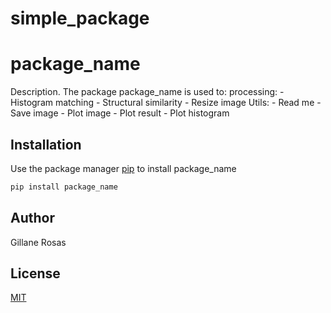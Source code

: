 # simple_package
# package_name

Description. 
The package package_name is used to:
	processing:
		- Histogram matching
		- Structural similarity
		- Resize image
	Utils:
		- Read me
		- Save image
		- Plot image
		- Plot result
		- Plot histogram
## Installation

Use the package manager [pip](1https://pip.pypa.io/en/stable/) to install package_name

```bash
pip install package_name
```


## Author
Gillane Rosas

## License
[MIT](https://choosealicense.com/licenses/mit/)
